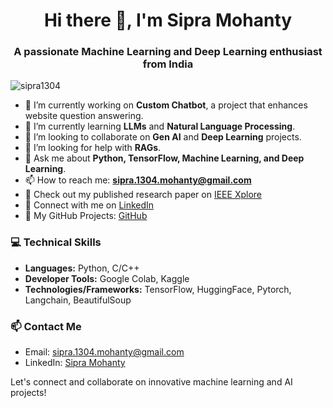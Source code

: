 <h1 align="center">Hi there 👋, I'm Sipra Mohanty</h1>
<h3 align="center">A passionate Machine Learning and Deep Learning enthusiast from India</h3>

<p align="left"> <img src="https://komarev.com/ghpvc/?username=sipra1304&label=Profile%20views&color=0e75b6&style=flat" alt="sipra1304" /> </p>

- 🔭 I’m currently working on **Custom Chatbot**, a project that enhances website question answering.
- 🌱 I’m currently learning **LLMs** and **Natural Language Processing**.
- 👯 I’m looking to collaborate on **Gen AI** and **Deep Learning** projects.
- 🤔 I’m looking for help with **RAGs**.
- 💬 Ask me about **Python, TensorFlow, Machine Learning, and Deep Learning**.
- 📫 How to reach me: **sipra.1304.mohanty@gmail.com**
- 📜 Check out my published research paper on [IEEE Xplore](https://ieeexplore.ieee.org/document/10508030)
- 🔗 Connect with me on [LinkedIn](https://www.linkedin.com/in/sipra-mohanty-738372258?utm_source=share&utm_campaign=share_via&utm_content=profile&utm_medium=android_app)
- 💼 My GitHub Projects: [GitHub](https://github.com/sipra1304)

### 💻 Technical Skills
- **Languages:** Python, C/C++
- **Developer Tools:** Google Colab,  Kaggle
- **Technologies/Frameworks:** TensorFlow, HuggingFace, Pytorch, Langchain, BeautifulSoup

### 📫 Contact Me
- Email: [sipra.1304.mohanty@gmail.com](mailto:sipra.1304.mohanty@gmail.com)
- LinkedIn: [Sipra Mohanty](https://www.linkedin.com/in/sipra-mohanty-738372258?utm_source=share&utm_campaign=share_via&utm_content=profile&utm_medium=android_app)

Let's connect and collaborate on innovative machine learning and AI projects!
